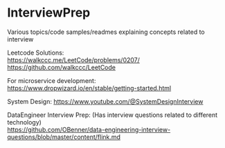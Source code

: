 # InterviewPrep
Various topics/code samples/readmes explaining concepts related to interview

Leetcode Solutions:</br>
  https://walkccc.me/LeetCode/problems/0207/ </br>
  https://github.com/walkccc/LeetCode</br>

For microservice development: 
  https://www.dropwizard.io/en/stable/getting-started.html

System Design:
  https://www.youtube.com/@SystemDesignInterview

DataEngineer Interview Prep: (Has interview questions related to different technology)</br>
  https://github.com/OBenner/data-engineering-interview-questions/blob/master/content/flink.md



